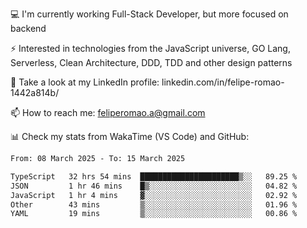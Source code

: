 💻 I'm currently working Full-Stack Developer, but more focused on backend

⚡ Interested in technologies from the JavaScript universe, GO Lang, Serverless, Clean Architecture, DDD, TDD and other design patterns

👥 Take a look at my LinkedIn profile: linkedin.com/in/felipe-romao-1442a814b/

📫 How to reach me: feliperomao.a@gmail.com

📊 Check my stats from WakaTime (VS Code) and GitHub:

<!--START_SECTION:waka-->

```txt
From: 08 March 2025 - To: 15 March 2025

TypeScript   32 hrs 54 mins  ██████████████████████▒░░   89.25 %
JSON         1 hr 46 mins    █▒░░░░░░░░░░░░░░░░░░░░░░░   04.82 %
JavaScript   1 hr 4 mins     ▓░░░░░░░░░░░░░░░░░░░░░░░░   02.92 %
Other        43 mins         ▒░░░░░░░░░░░░░░░░░░░░░░░░   01.96 %
YAML         19 mins         ▒░░░░░░░░░░░░░░░░░░░░░░░░   00.86 %
```

<!--END_SECTION:waka-->

